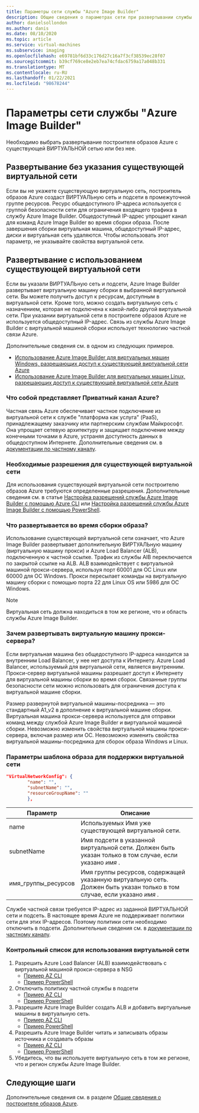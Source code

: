 ```yaml
---
title: Параметры сети службы "Azure Image Builder"
description: Общие сведения о параметрах сети при развертывании службы "Построитель образов виртуальных машин Azure"
author: danielsollondon
ms.author: danis
ms.date: 08/10/2020
ms.topic: article
ms.service: virtual-machines
ms.subservice: imaging
ms.openlocfilehash: e69781bf6d33c176d27c16a7f3cf38539ec28f07
ms.sourcegitcommit: b39cf769ce8e2eb7ea74cfdac6759a17a048b331
ms.translationtype: MT
ms.contentlocale: ru-RU
ms.lasthandoff: 01/22/2021
ms.locfileid: "98678244"
---
```

# <a name="azure-image-builder-service-networking-options"></a>Параметры сети службы "Azure Image Builder"

Необходимо выбрать развертывание построителя образов Azure с существующей ВИРТУАЛЬНОЙ сетью или без нее.

## <a name="deploy-without-specifying-an-existing-vnet"></a>Развертывание без указания существующей виртуальной сети

Если вы не укажете существующую виртуальную сеть, построитель образов Azure создаст ВИРТУАЛЬную сеть и подсети в промежуточной группе ресурсов. Ресурс общедоступного IP-адреса используется с группой безопасности сети для ограничения входящего трафика в службу Azure Image Builder. Общедоступный IP-адрес упрощает канал для команд Azure Image Builder во время сборки образа. После завершения сборки виртуальная машина, общедоступный IP-адрес, диски и виртуальная сеть удаляются. Чтобы использовать этот параметр, не указывайте свойства виртуальной сети.

## <a name="deploy-using-an-existing-vnet"></a>Развертывание с использованием существующей виртуальной сети

Если вы указали ВИРТУАЛЬную сеть и подсети, Azure Image Builder развертывает виртуальную машину сборки в выбранной виртуальной сети. Вы можете получить доступ к ресурсам, доступным в виртуальной сети. Кроме того, можно создать виртуальную сеть с назначением, которая не подключена к какой-либо другой виртуальной сети. При указании виртуальной сети в построителе образов Azure не используется общедоступный IP-адрес. Связь из службы Azure Image Builder с виртуальной машиной сборки использует технологию частной связи Azure.

Дополнительные сведения см. в одном из следующих примеров.

* [Использование Azure Image Builder для виртуальных машин Windows, разрешающих доступ к существующей виртуальной сети Azure](../windows/image-builder-vnet.md)
* [Использование Azure Image Builder для виртуальных машин Linux, разрешающих доступ к существующей виртуальной сети Azure](image-builder-vnet.md)

### <a name="what-is-azure-private-link"></a>Что собой представляет Приватный канал Azure?

Частная связь Azure обеспечивает частное подключение из виртуальной сети к службе "платформа как услуга" (PaaS), принадлежащему заказчику или партнерским службам Майкрософт. Она упрощает сетевую архитектуру и защищает подключение между конечными точками в Azure, устраняя доступность данных в общедоступном Интернете. Дополнительные сведения см. в [документации по частному каналу](../../private-link/index.yml).

### <a name="required-permissions-for-an-existing-vnet"></a>Необходимые разрешения для существующей виртуальной сети

Для использования существующей виртуальной сети построителю образов Azure требуются определенные разрешения. Дополнительные сведения см. в статье [Настройка разрешений службы Azure Image Builder с помощью Azure CLI](image-builder-permissions-cli.md) или [Настройка разрешений службы Azure Image Builder с помощью PowerShell](image-builder-permissions-powershell.md).

### <a name="what-is-deployed-during-an-image-build"></a>Что развертывается во время сборки образа?

Использование существующей виртуальной сети означает, что Azure Image Builder развертывает дополнительную ВИРТУАЛЬную машину (виртуальную машину прокси) и Azure Load Balancer (ALB), подключенную к частной ссылке. Трафик из службы AIB переключается по закрытой ссылке на ALB. ALB взаимодействует с виртуальной машиной прокси-сервера, используя порт 60001 для ОС Linux или 60000 для ОС Windows. Прокси пересылает команды на виртуальную машину сборки с помощью порта 22 для Linux OS или 5986 для ОС Windows.

> [!NOTE]
> Виртуальная сеть должна находиться в том же регионе, что и область службы Azure Image Builder.
> 

### <a name="why-deploy-a-proxy-vm"></a>Зачем развертывать виртуальную машину прокси-сервера?

Если виртуальная машина без общедоступного IP-адреса находится за внутренним Load Balancer, у нее нет доступа к Интернету. Azure Load Balancer, используемый для виртуальной сети, является внутренним. Прокси-сервер виртуальной машины разрешает доступ к Интернету для виртуальной машины сборки во время сборок. Связанные группы безопасности сети можно использовать для ограничения доступа к виртуальной машине сборки.

Размер развернутой виртуальной машины-посредника — это стандартный A1_v2 в дополнение к виртуальной машине сборки. Виртуальная машина прокси-сервера используется для отправки команд между службой Azure Image Builder и виртуальной машиной сборки. Невозможно изменить свойства виртуальной машины прокси-сервера, включая размер или ОС. Невозможно изменить свойства виртуальной машины-посредника для сборок образа Windows и Linux.

### <a name="image-template-parameters-to-support-vnet"></a>Параметры шаблона образа для поддержки виртуальной сети
```json
"VirtualNetworkConfig": {
        "name": "",
        "subnetName": "",
        "resourceGroupName": ""
        },
```

| Параметр | Описание |
|---------|---------|
| name | Используемых Имя уже существующей виртуальной сети. |
| subnetName | Имя подсети в указанной виртуальной сети. Должен быть указан только в том случае, если указано *имя* . |
| имя_группы_ресурсов | Имя группы ресурсов, содержащей указанную виртуальную сеть. Должен быть указан только в том случае, если указано *имя* . |

Службе частной связи требуется IP-адрес из заданной ВИРТУАЛЬНОЙ сети и подсеть. В настоящее время Azure не поддерживает политики сети для этих IP-адресов. Поэтому политики сети необходимо отключить в подсети. Дополнительные сведения см. в [документации по частному каналу](../../private-link/index.yml).

### <a name="checklist-for-using-your-vnet"></a>Контрольный список для использования виртуальной сети

1. Разрешить Azure Load Balancer (ALB) взаимодействовать с виртуальной машиной прокси-сервера в NSG
    * [Пример AZ CLI](image-builder-vnet.md#add-network-security-group-rule)
    * [Пример PowerShell](../windows/image-builder-vnet.md#add-network-security-group-rule)
2. Отключить политику частной службы в подсети
    * [Пример AZ CLI](image-builder-vnet.md#disable-private-service-policy-on-subnet)
    * [Пример PowerShell](../windows/image-builder-vnet.md#disable-private-service-policy-on-subnet)
3. Разрешите Azure Image Builder создать ALB и добавить виртуальные машины в виртуальную сеть.
    * [Пример AZ CLI](image-builder-permissions-cli.md#existing-vnet-azure-role-example)
    * [Пример PowerShell](image-builder-permissions-powershell.md#permission-to-customize-images-on-your-vnets)
4. Разрешить Azure Image Builder читать и записывать образы источника и создавать образы
    * [Пример AZ CLI](image-builder-permissions-cli.md#custom-image-azure-role-example)
    * [Пример PowerShell](image-builder-permissions-powershell.md#custom-image-azure-role-example)
5. Убедитесь, что вы используете виртуальную сеть в том же регионе, что и регион службы Azure Image Builder.


## <a name="next-steps"></a>Следующие шаги

Дополнительные сведения см. в разделе [Общие сведения о построителе образов Azure](../image-builder-overview.md).